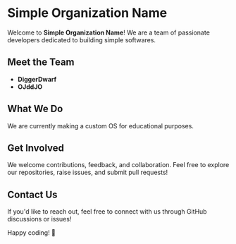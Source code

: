 # Simple Organization Name

Welcome to **Simple Organization Name**! We are a team of passionate developers dedicated to building simple softwares.

## Meet the Team

- **DiggerDwarf**
- **OJddJO**

## What We Do

We are currently making a custom OS for educational purposes.

## Get Involved

We welcome contributions, feedback, and collaboration. Feel free to explore our repositories, raise issues, and submit pull requests!

## Contact Us

If you'd like to reach out, feel free to connect with us through GitHub discussions or issues!

Happy coding! 🚀


